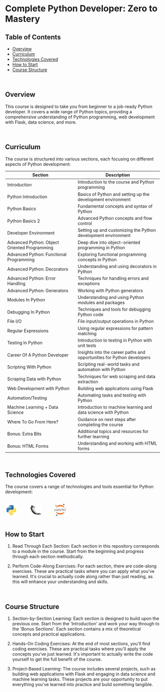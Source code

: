 <!-- omit in toc -->
# Complete Python Developer: Zero to Mastery
<!-- omit in toc -->
## Table of Contents
- [Overview](#overview)
- [Curriculum](#curriculum)
- [Technologies Covered](#technologies-covered)
- [How to Start](#how-to-start)
- [Course Structure](#course-structure)

<br />

## Overview
This course is designed to take you from beginner to a job-ready Python developer. It covers a wide range of Python topics, providing a comprehensive understanding of Python programming, web development with Flask, data science, and more.

<br />

## Curriculum
The course is structured into various sections, each focusing on different aspects of Python development:

| Section | Description |
|---------|-------------|
| Introduction | Introduction to the course and Python programming |
| Python Introduction | Basics of Python and setting up the development environment |
| Python Basics | Fundamental concepts and syntax of Python |
| Python Basics 2 | Advanced Python concepts and flow control |
| Developer Environment | Setting up and customizing the Python development environment |
| Advanced Python: Object Oriented Programming | Deep dive into object-oriented programming in Python |
| Advanced Python: Functional Programming | Exploring functional programming concepts in Python |
| Advanced Python: Decorators | Understanding and using decorators in Python |
| Advanced Python: Error Handling | Techniques for handling errors and exceptions |
| Advanced Python: Generators | Working with Python generators |
| Modules In Python | Understanding and using Python modules and packages |
| Debugging In Python | Techniques and tools for debugging Python code |
| File I/O | File input/output operations in Python |
| Regular Expressions | Using regular expressions for pattern matching |
| Testing In Python | Introduction to testing in Python with unit tests |
| Career Of A Python Developer | Insights into the career paths and opportunities for Python developers |
| Scripting With Python | Scripting real-world tasks and automation with Python |
| Scraping Data with Python | Techniques for web scraping and data extraction |
| Web Development with Python | Building web applications using Flask |
| Automation/Testing | Automating tasks and testing with Python |
| Machine Learning + Data Science | Introduction to machine learning and data science with Python |
| Where To Go From Here? | Guidance on next steps after completing the course |
| Bonus: Extra Bits | Additional topics and resources for further learning |
| Bonus: HTML Forms | Understanding and working with HTML forms |

<br />

## Technologies Covered
The course covers a range of technologies and tools essential for Python development:

<div style="display: inline_block"><br>
  <img height="40" align="center" alt="Python" src="https://raw.githubusercontent.com/devicons/devicon/master/icons/python/python-original.svg">
  &nbsp;&nbsp;&nbsp;&nbsp;&nbsp;&nbsp;&nbsp;&nbsp;
  <img height="40" align="center" alt="Flask" src="https://raw.githubusercontent.com/devicons/devicon/master/icons/flask/flask-original.svg">
  &nbsp;&nbsp;&nbsp;&nbsp;&nbsp;&nbsp;&nbsp;&nbsp;
  <img height="40" align="center" alt="Jupyter" src="https://raw.githubusercontent.com/devicons/devicon/master/icons/jupyter/jupyter-original-wordmark.svg">
</div>

<br />

## How to Start
1. Read Through Each Section: Each section in this repository corresponds to a module in the course. Start from the beginning and progress through each section methodically.

2. Perform Code-Along Exercises: For each section, there are code-along exercises. These are practical tasks where you can apply what you've learned. It's crucial to actually code along rather than just reading, as this will enhance your understanding and skills.

<br />

## Course Structure
1. Section-by-Section Learning: Each section is designed to build upon the previous one. Start from the 'Introduction' and work your way through to the 'Bonus Sections'. Each section contains a mix of theoretical concepts and practical applications.

2. Hands-On Coding Exercises: At the end of most sections, you'll find coding exercises. These are practical tasks where you'll apply the concepts you've just learned. It's important to actually write the code yourself to get the full benefit of the course.

3. Project-Based Learning: The course includes several projects, such as building web applications with Flask and engaging in data science and machine learning tasks. These projects are your opportunity to put everything you've learned into practice and build something tangible.